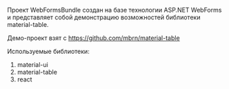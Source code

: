 Проект WebFormsBundle создан на базе технологии ASP.NET WebForms и представляет собой
демонстрацию возможностей библиотеки material-table.

Демо-проект взят с https://github.com/mbrn/material-table

Используемые библиотеки:
1) material-ui
2) material-table
3) react

